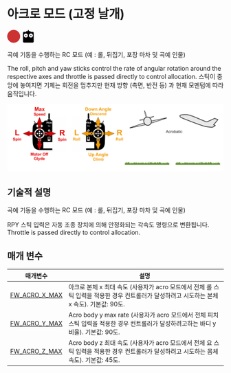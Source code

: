 # 아크로 모드 (고정 날개)

[<img src="../../assets/site/difficulty_hard.png" title="Hard to fly" width="30px" />](../getting_started/flight_modes.md#key_difficulty)&nbsp;[<img src="../../assets/site/remote_control.svg" title="수동 / 원격 제어 필요" width="30px" />](../getting_started/flight_modes.md#key_manual)&nbsp;

곡예 기동을 수행하는 RC 모드 (예 : 롤, 뒤집기, 포장 마차 및 곡예 인물)

The roll, pitch and yaw sticks control the rate of angular rotation around the respective axes and throttle is passed directly to control allocation. 스틱이 중앙에 놓여지면 기체는 회전을 멈추지만 현재 방향 (측면, 반전 등) 과 현재 모멘텀에 따라 움직입니다.

![FW 수동 곡예 비행](../../assets/flight_modes/manual_acrobatic_FW.png)

## 기술적 설명

곡예 기동을 수행하는 RC 모드 (예 : 롤, 뒤집기, 포장 마차 및 곡예 인물)

RPY 스틱 입력은 자동 조종 장치에 의해 안정화되는 각속도 명령으로 변환됩니다. Throttle is passed directly to control allocation.


## 매개 변수

| 매개변수                                                                                                | 설명                                                                                         |
| --------------------------------------------------------------------------------------------------- | ------------------------------------------------------------------------------------------ |
| <a id="FW_ACRO_X_MAX"></a>[FW_ACRO_X_MAX](../advanced_config/parameter_reference.md#FW_ACRO_X_MAX) | 아크로 본체 x 최대 속도 (사용자가 acro 모드에서 전체 롤 스틱 입력을 적용한 경우 컨트롤러가 달성하려고 시도하는 본체 x 속도). 기본값: 90도.     |
| <a id="FW_ACRO_Y_MAX"></a>[FW_ACRO_Y_MAX](../advanced_config/parameter_reference.md#FW_ACRO_Y_MAX) | Acro body y max rate (사용자가 acro 모드에서 전체 피치 스틱 입력을 적용한 경우 컨트롤러가 달성하려고하는 바디 y 비율). 기본값: 90도. |
| <a id="FW_ACRO_Z_MAX"></a>[FW_ACRO_Z_MAX](../advanced_config/parameter_reference.md#FW_ACRO_Z_MAX) | Acro body z 최대 속도 (사용자가 acro 모드에서 전체 요 스틱 입력을 적용한 경우 컨트롤러가 달성하려고 시도하는 몸체 속도). 기본값: 45도.    |
